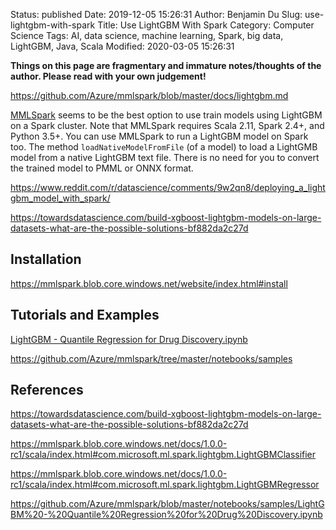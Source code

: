 Status: published
Date: 2019-12-05 15:26:31
Author: Benjamin Du
Slug: use-lightgbm-with-spark
Title: Use LightGBM With Spark
Category: Computer Science
Tags: AI, data science, machine learning, Spark, big data, LightGBM, Java, Scala
Modified: 2020-03-05 15:26:31

**Things on this page are fragmentary and immature notes/thoughts of the author. Please read with your own judgement!**


https://github.com/Azure/mmlspark/blob/master/docs/lightgbm.md

[MMLSpark](https://github.com/Azure/mmlspark)
seems to be the best option to use train models using LightGBM on a Spark cluster.
Note that MMLSpark requires Scala 2.11, Spark 2.4+, and Python 3.5+.
You can use MMLSpark to run a LightGBM model on Spark too.
The method `loadNativeModelFromFile` (of a model)
to load a LightGMB model from a native LightGBM text file.
There is no need for you to convert the trained model to PMML or ONNX format.



https://www.reddit.com/r/datascience/comments/9w2qn8/deploying_a_lightgbm_model_with_spark/

https://towardsdatascience.com/build-xgboost-lightgbm-models-on-large-datasets-what-are-the-possible-solutions-bf882da2c27d

## Installation

https://mmlspark.blob.core.windows.net/website/index.html#install

## Tutorials and Examples

[LightGBM - Quantile Regression for Drug Discovery.ipynb](https://github.com/Azure/mmlspark/blob/master/notebooks/samples/LightGBM%20-%20Quantile%20Regression%20for%20Drug%20Discovery.ipynb)

https://github.com/Azure/mmlspark/tree/master/notebooks/samples


## References

https://towardsdatascience.com/build-xgboost-lightgbm-models-on-large-datasets-what-are-the-possible-solutions-bf882da2c27d

https://mmlspark.blob.core.windows.net/docs/1.0.0-rc1/scala/index.html#com.microsoft.ml.spark.lightgbm.LightGBMClassifier

https://mmlspark.blob.core.windows.net/docs/1.0.0-rc1/scala/index.html#com.microsoft.ml.spark.lightgbm.LightGBMRegressor

https://github.com/Azure/mmlspark/blob/master/notebooks/samples/LightGBM%20-%20Quantile%20Regression%20for%20Drug%20Discovery.ipynb

